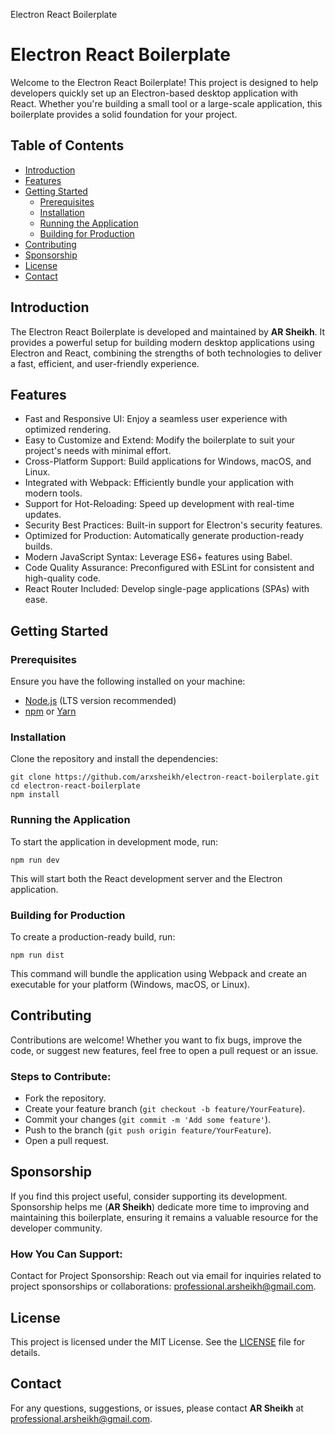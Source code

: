   Electron React Boilerplate

Electron React Boilerplate
==========================

Welcome to the Electron React Boilerplate! This project is designed to help developers quickly set up an Electron-based desktop application with React. Whether you're building a small tool or a large-scale application, this boilerplate provides a solid foundation for your project.

Table of Contents
-----------------

*   [Introduction](#introduction)
*   [Features](#features)
*   [Getting Started](#getting-started)
    *   [Prerequisites](#prerequisites)
    *   [Installation](#installation)
    *   [Running the Application](#running-the-application)
    *   [Building for Production](#building-for-production)
*   [Contributing](#contributing)
*   [Sponsorship](#sponsorship)
*   [License](#license)
*   [Contact](#contact)

Introduction
------------

The Electron React Boilerplate is developed and maintained by **AR Sheikh**. It provides a powerful setup for building modern desktop applications using Electron and React, combining the strengths of both technologies to deliver a fast, efficient, and user-friendly experience.

Features
--------

*   Fast and Responsive UI: Enjoy a seamless user experience with optimized rendering.
*   Easy to Customize and Extend: Modify the boilerplate to suit your project's needs with minimal effort.
*   Cross-Platform Support: Build applications for Windows, macOS, and Linux.
*   Integrated with Webpack: Efficiently bundle your application with modern tools.
*   Support for Hot-Reloading: Speed up development with real-time updates.
*   Security Best Practices: Built-in support for Electron's security features.
*   Optimized for Production: Automatically generate production-ready builds.
*   Modern JavaScript Syntax: Leverage ES6+ features using Babel.
*   Code Quality Assurance: Preconfigured with ESLint for consistent and high-quality code.
*   React Router Included: Develop single-page applications (SPAs) with ease.

Getting Started
---------------

### Prerequisites

Ensure you have the following installed on your machine:

*   [Node.js](https://nodejs.org/) (LTS version recommended)
*   [npm](https://www.npmjs.com/) or [Yarn](https://yarnpkg.com/)

### Installation

Clone the repository and install the dependencies:

    git clone https://github.com/arxsheikh/electron-react-boilerplate.git
    cd electron-react-boilerplate
    npm install
    

### Running the Application

To start the application in development mode, run:

    npm run dev

This will start both the React development server and the Electron application.

### Building for Production

To create a production-ready build, run:

    npm run dist

This command will bundle the application using Webpack and create an executable for your platform (Windows, macOS, or Linux).

Contributing
------------

Contributions are welcome! Whether you want to fix bugs, improve the code, or suggest new features, feel free to open a pull request or an issue.

### Steps to Contribute:

*   Fork the repository.
*   Create your feature branch (`git checkout -b feature/YourFeature`).
*   Commit your changes (`git commit -m 'Add some feature'`).
*   Push to the branch (`git push origin feature/YourFeature`).
*   Open a pull request.

Sponsorship
-----------

If you find this project useful, consider supporting its development. Sponsorship helps me (**AR Sheikh**) dedicate more time to improving and maintaining this boilerplate, ensuring it remains a valuable resource for the developer community.

### How You Can Support:

Contact for Project Sponsorship: Reach out via email for inquiries related to project sponsorships or collaborations: [professional.arsheikh@gmail.com](mailto:professional.arsheikh@gmail.com).

License
-------

This project is licensed under the MIT License. See the [LICENSE](./LICENSE) file for details.

Contact
-------

For any questions, suggestions, or issues, please contact **AR Sheikh** at [professional.arsheikh@gmail.com](mailto:professional.arsheikh@gmail.com).